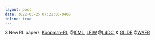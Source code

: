 ```yaml
---
layout: post
date: 2022-05-25 07:21:00-0400
inline: true
---
```


3 New RL papers: [Koopman-RL](/publications/#weissenbacher2022icml) @[ICML](https://icml.cc/Conferences/2022/Schedule), [LFIW](/publications/#sinha2022lfiw) @[L4DC](https://l4dc.stanford.edu/), & [GLIDE](/publications/#xie2022glide) @[WAFR](https://wafr2022.github.io/)
